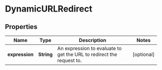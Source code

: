 

# DynamicURLRedirect


## Properties

| Name | Type | Description | Notes |
|------------ | ------------- | ------------- | -------------|
|**expression** | **String** | An expression to evaluate to get the URL to redirect the request to. |  [optional] |



